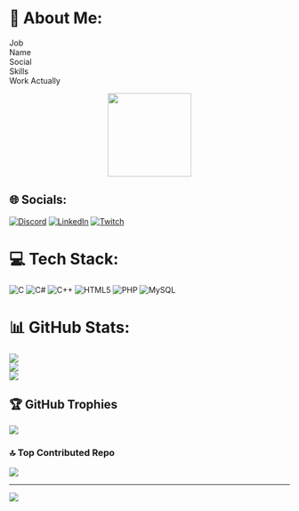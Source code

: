 # 💫 About Me:
Job<br>Name<br>Social<br>Skills<br>Work Actually 
<div align="center">
  <img height="150" src="https://media1.tenor.com/m/GbKNKL99i5wAAAAd/dandadan-okarun.gif"  />
</div>

## 🌐 Socials:
[![Discord](https://img.shields.io/badge/Discord-%237289DA.svg?logo=discord&logoColor=white)](https://discord.gg/firefury02400) [![LinkedIn](https://img.shields.io/badge/LinkedIn-%230077B5.svg?logo=linkedin&logoColor=white)](https://linkedin.com/in/?) [![Twitch](https://img.shields.io/badge/Twitch-%239146FF.svg?logo=Twitch&logoColor=white)](https://twitch.tv/firefury__) 

# 💻 Tech Stack:
![C](https://img.shields.io/badge/c-%2300599C.svg?style=for-the-badge&logo=c&logoColor=white) ![C#](https://img.shields.io/badge/c%23-%23239120.svg?style=for-the-badge&logo=csharp&logoColor=white) ![C++](https://img.shields.io/badge/c++-%2300599C.svg?style=for-the-badge&logo=c%2B%2B&logoColor=white) ![HTML5](https://img.shields.io/badge/html5-%23E34F26.svg?style=for-the-badge&logo=html5&logoColor=white) ![PHP](https://img.shields.io/badge/php-%23777BB4.svg?style=for-the-badge&logo=php&logoColor=white) ![MySQL](https://img.shields.io/badge/mysql-4479A1.svg?style=for-the-badge&logo=mysql&logoColor=white)
# 📊 GitHub Stats:
![](https://github-readme-stats.vercel.app/api?username=Maxime-Sim&theme=aura&hide_border=false&include_all_commits=true&count_private=true)<br/>
![](https://github-readme-streak-stats.herokuapp.com/?user=Maxime-Sim&theme=aura&hide_border=false)<br/>
![](https://github-readme-stats.vercel.app/api/top-langs/?username=Maxime-Sim&theme=aura&hide_border=false&include_all_commits=true&count_private=true&layout=compact)

## 🏆 GitHub Trophies
![](https://github-profile-trophy.vercel.app/?username=Maxime-Sim&theme=radical&no-frame=false&no-bg=true&margin-w=4)

### 🔝 Top Contributed Repo
![](https://github-contributor-stats.vercel.app/api?username=Maxime-Sim&limit=5&theme=dark&combine_all_yearly_contributions=true)

---
[![](https://visitcount.itsvg.in/api?id=Maxime-Sim&icon=5&color=0)](https://visitcount.itsvg.in)

<!-- Proudly created with GPRM ( https://gprm.itsvg.in ) -->
